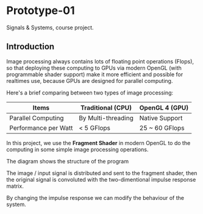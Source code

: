 # Prototype-01
Signals &amp; Systems, course project.
## Introduction

Image processing always contains lots of floating point operations (Flops), so that deploying these computing to GPUs via modern OpenGL (with programmable shader support) make it more efficient and possible for realtimes use, because GPUs are designed for parallel computing.

Here's a brief comparing between two types of image processing:

| Items                | Traditional (CPU)  | OpenGL 4  (GPU) |
| -------------------- | ------------------ | --------------- |
| Parallel Computing   | By Multi-threading | Native Support  |
| Performance per Watt | < 5 GFlops         | 25 ~ 60 GFlops  |

  

In this project, we use the **Fragment Shader** in modern OpenGL to do the computing in some simple image processing operations.

The diagram shows the structure of the program



The image / input signal is distributed and sent to the fragment shader, then the original signal is convoluted with the two-dimentional impulse response matrix.

By changing the impulse response we can modify the behaviour of the system.
